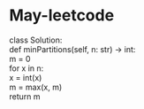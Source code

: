 # May-leetcode
class Solution:<br>
    def minPartitions(self, n: str) -> int:<br>
        m = 0<br>
        for x in n:<br>
            x = int(x)<br>
            m = max(x, m)<br>
        return m
        
